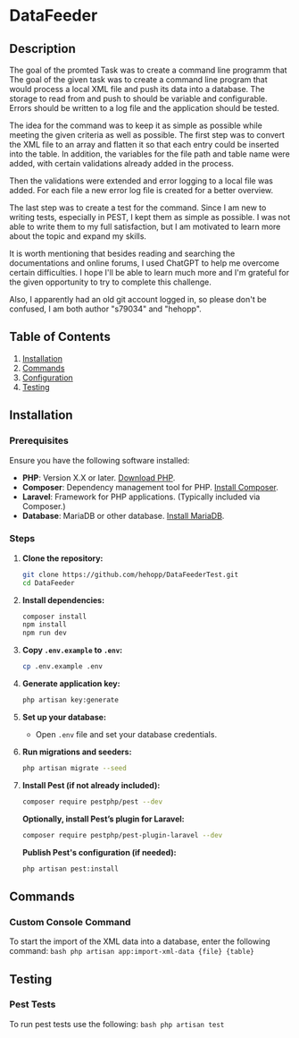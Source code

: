 # DataFeeder

## Description
The goal of the promted Task was to create a command line programm that The goal of the given task was to create a command line program that would process a local XML file and push its data into a database. The storage to read from and push to should be variable and configurable. Errors should be written to a log file and the application should be tested.

The idea for the command was to keep it as simple as possible while meeting the given criteria as well as possible. The first step was to convert the XML file to an array and flatten it so that each entry could be inserted into the table. In addition, the variables for the file path and table name were added, with certain validations already added in the process.

Then the validations were extended and error logging to a local file was added. For each file a new error log file is created for a better overview.

The last step was to create a test for the command. Since I am new to writing tests, especially in PEST, I kept them as simple as possible. I was not able to write them to my full satisfaction, but I am motivated to learn more about the topic and expand my skills.

It is worth mentioning that besides reading and searching the documentations and online forums, I used ChatGPT to help me overcome certain difficulties. I hope I'll be able to learn much more and I'm grateful for the given opportunity to try to complete this challenge.

Also, I apparently had an old git account logged in, so please don't be confused, I am both author "s79034" and "hehopp".

## Table of Contents
1. [Installation](#installation)
2. [Commands](#commands)
3. [Configuration](#configuration)
4. [Testing](#testing)

## Installation

### Prerequisites
Ensure you have the following software installed:
- **PHP**: Version X.X or later. [Download PHP](https://www.php.net/downloads).
- **Composer**: Dependency management tool for PHP. [Install Composer](https://getcomposer.org/download/).
- **Laravel**: Framework for PHP applications. (Typically included via Composer.)
- **Database**: MariaDB or other database. [Install MariaDB](https://mariadb.com/downloads/).

### Steps
1. **Clone the repository:**
    ```bash
    git clone https://github.com/hehopp/DataFeederTest.git
    cd DataFeeder
    ```

2. **Install dependencies:**
    ```bash
    composer install
    npm install
    npm run dev
    ```

3. **Copy `.env.example` to `.env`:**
    ```bash
    cp .env.example .env
    ```

4. **Generate application key:**
    ```bash
    php artisan key:generate
    ```

5. **Set up your database:**
    - Open `.env` file and set your database credentials.

6. **Run migrations and seeders:**
    ```bash
    php artisan migrate --seed
    ```

7. **Install Pest (if not already included):**
    ```bash
    composer require pestphp/pest --dev
    ```

    **Optionally, install Pest’s plugin for Laravel:**
    ```bash
    composer require pestphp/pest-plugin-laravel --dev
    ```

    **Publish Pest's configuration (if needed):**
    ```bash
    php artisan pest:install
    ```

## Commands

### Custom Console Command
To start the import of the XML data into a database, enter the following command:
    ```bash
    php artisan app:import-xml-data {file} {table}
    ```

## Testing

### Pest Tests
To run pest tests use the following:
    ```bash
    php artisan test
    ```

